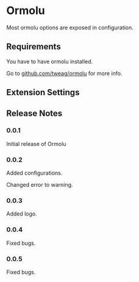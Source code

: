 # Ormolu

Most ormolu options are exposed in configuration.

## Requirements

You have to have ormolu installed.

Go to [github.com/tweag/ormolu](https://github.com/tweag/ormolu#building) for more info.

## Extension Settings

## Release Notes

### 0.0.1

Initial release of Ormolu

### 0.0.2

Added configurations.

Changed error to warning.

### 0.0.3

Added logo.

### 0.0.4

Fixed bugs.

### 0.0.5

Fixed bugs.
